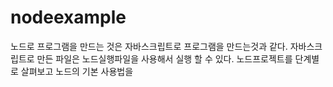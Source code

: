 nodeexample
========================
노드로 프로그램을 만드는 것은 자바스크립트로 프로그램을 만드는것과 같다. 자바스크립트로 만든 파일은 노드실행파일을 사용해서 실행 할 수 있다. 노드프로젝트를 단계별로 살펴보고
노드의 기본 사용법을 
